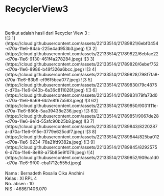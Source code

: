 # RecyclerView3
<br>
<br>
Berikut adalah hasil dari Recycler View 3 :
<br>
![3 1](https://cloud.githubusercontent.com/assets/22133514/21789821/6ebf0454-d70a-11e6-84ab-225e4ad953b3.jpeg)
![3 2](https://cloud.githubusercontent.com/assets/22133514/21789822/6ebfae22-d70a-11e6-9130-461f4a278284.jpeg)
![3 3](https://cloud.githubusercontent.com/assets/22133514/21789820/6ebef752-d70a-11e6-8986-b49f326a6bcc.jpeg)
![3 4](https://cloud.githubusercontent.com/assets/22133514/21789828/798f7fa8-d70a-11e6-83b9-ef96f5bca077.jpeg)
![3 5](https://cloud.githubusercontent.com/assets/22133514/21789830/79c4875c-d70a-11e6-843b-6a36c811028f.jpeg)
![3 6](https://cloud.githubusercontent.com/assets/22133514/21789831/79fa73d0-d70a-11e6-9a69-6b2e8f67a563.jpeg)
![3 62](https://cloud.githubusercontent.com/assets/22133514/21789850/9031f11e-d70a-11e6-886b-5aa39438e236.jpeg)
![3 63](https://cloud.githubusercontent.com/assets/22133514/21789851/9067de28-d70a-11e6-9e1d-55afc90b25b8.jpeg)
![3 7](https://cloud.githubusercontent.com/assets/22133514/21789843/8220287a-d70a-11e6-915e-3779e625cdf7.jpeg)
![3 8](https://cloud.githubusercontent.com/assets/22133514/21789844/825ba012-d70a-11e6-9234-76a21fd9382a.jpeg)
![3 9](https://cloud.githubusercontent.com/assets/22133514/21789845/82925756-d70a-11e6-8e88-a75b85e9f079.jpeg)
![4](https://cloud.githubusercontent.com/assets/22133514/21789852/909ca1d0-d70a-11e6-9f00-cba1712c555d.jpeg)
<br> 
<br>Nama : Bernadeth Rosalia Cika Andhini
<br>Kelas : XI RPL 4
<br>
No. absen : 10
<br>
NIS : 4686/1406.070
